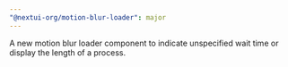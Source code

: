 ```yaml
---
"@nextui-org/motion-blur-loader": major
---
```


A new motion blur loader component to indicate unspecified wait time or display the length of a process.
